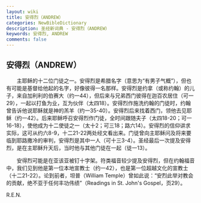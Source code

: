 ```yaml
---
layout: wiki
title: 安得烈（ANDREW）
categories: NewBibleDictionary
description: 圣经新词典 - 安得烈（ANDREW）
keywords: 安得烈, ANDREW
comments: false
---
```


## 安得烈（ANDREW）

　　主耶稣的十二位门徒之一。安得烈是希腊名字（意思为“有男子气概”），但也有可能是基督给他起的名字，好像彼得一名那样。安得烈是约拿（或称约翰）的儿子，来自加利利的伯赛大（约一44），但后来与兄弟西门彼得在迦百农居住（可一29），一起以打鱼为业，互为伙伴（太四18）。安得烈作施洗约翰的门徒时，约翰曾告诉他说耶稣就是神的羔羊（约一35-40）。安得烈后来找着西门，领他去见耶稣（约一42）。后来耶稣呼召安得烈作门徒，全时间跟随夫子（太四18-20；可一16-18），使他成为十二使徒之一（太十2；可三18；路六14）。安得烈的信仰讲求实际，这可从约六8-9，十二21-22两处经文看出来。门徒曾向主耶稣问及将来要临到耶路撒冷的审判，安得烈是其中一人（可十三3-4）。圣经最后一次提及安得烈，是在主耶稣升天后，当时他与其他门徒在一起（徒一13）。

　　安得烈可能是在亚该亚被钉十字架。符类福音较少提及安得烈，但在约翰福音中，我们见到他是第一位本地宣教士（约一42），也是第一位超越文化的宣教士（十二21-22）。论到前者，坦普（William Temple）曾如此说：“安烈此举对教会的贡献，绝不亚于任何丰功伟绩”（Readings in St. John's Gospel，页29）。

R.E.N.






